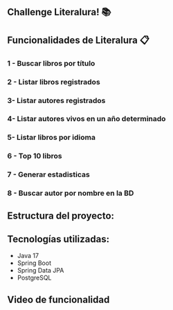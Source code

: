 ## Challenge Literalura! 📚


## Funcionalidades de Literalura 📋

### 1 - Buscar libros por título

### 2 - Listar libros registrados

### 3-  Listar autores registrados

### 4-  Listar autores vivos en un año determinado

### 5-  Listar libros por idioma

### 6 - Top 10 libros

### 7 - Generar estadisticas

### 8 - Buscar autor por nombre en la BD


## Estructura del proyecto:


## Tecnologías utilizadas:
- Java 17
- Spring Boot
- Spring Data JPA
- PostgreSQL


## Video de funcionalidad
